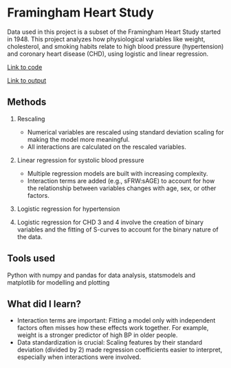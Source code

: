 # Framingham Heart Study
Data used in this project is a subset of the Framingham Heart Study started in 1948. This project analyzes how physiological variables like weight, cholesterol, and smoking habits relate to high blood pressure (hypertension) and coronary heart disease (CHD), using logistic and linear regression.

[Link to code](2.Fram-regression/project_notebook_regression_analysis.ipynb)

[Link to output](2.Fram-regression/Output)

## Methods
1. Rescaling
   - Numerical variables are rescaled using standard deviation scaling for making the model more meaningful.
   - All interactions are calculated on the rescaled variables.

2. Linear regression for systolic blood pressure
   - Multiple regression models are built with increasing complexity.
   - Interaction terms are added (e.g., sFRW:sAGE) to account for how the relationship between variables changes with age, sex, or other factors.

3. Logistic regression for hypertension
4. Logistic regression for CHD
3 and 4 involve the creation of binary variables and the fitting of S-curves to account for the binary nature of the data.

## Tools used
Python with numpy and pandas for data analysis, statsmodels and matplotlib for modelling and plotting

## What did I learn?
- Interaction terms are important: Fitting a model only with independent factors often misses how these effects work together. For example, weight is a stronger predictor of high BP in older people.
- Data standardization is crucial: Scaling features by their standard deviation (divided by 2) made regression coefficients easier to interpret, especially when interactions were involved.
